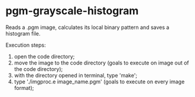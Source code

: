 # pgm-grayscale-histogram
Reads a .pgm image, calculates its local binary pattern and saves a histogram file.

Execution steps:

  1. open the code directory;
  2. move the image to the code directory (goals to execute on image out of the code directory);
  3. with the directory opened in terminal, type 'make';
  4. type './imgproc.e image_name.pgm' (goals to execute on every image format);
